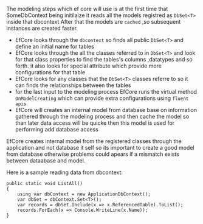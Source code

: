 The modeling steps which ef core will use is at the first time that SomeDbContext being initilaize it reads all the models registred as `DbSet<T>` inside that dbcontext
After that the models are `cached` ,so subsequent instances are created faster.

* EfCore looks through the `dbcontext` so finds all public `DbSet<T>` and define an initial name for tables
* EfCore looks through the all the classes referred to in `DbSet<T>` and look for that class properties to find the tables's columns ,datatypes and so forth. it also
looks for special attribute which provide more configurations for that table
* EfCore looks for any classes that the `DbSet<T>` classes referre to so it can finds the relationships between the tables
* for the last input to the modeling process EfCore runs the virtual method `OnModelCreating` which can provide extra configurations using `fluent apis`
* EfCore will creates an internal model from database base on information gathered through the modeling process and then cache the model so than later data access will be quicke then
this model is used for performing add database access

EfCore creates internal model from the registered classes through the application and not database it self so its important to create a good model from database otherwise
problems could apears if a mismatch  exists between dataabase and model.

Here is a sample reading data from dbcontext:
```
public static void ListAll()
{
	using var dbContext = new ApplicationDbContext();
	var dbSet = dbContext.Set<T>();
	var records = dbSet.Include(x => x.ReferencedTable).ToList();
	records.ForEach(x => Console.WriteLine(x.Name));
}
```
